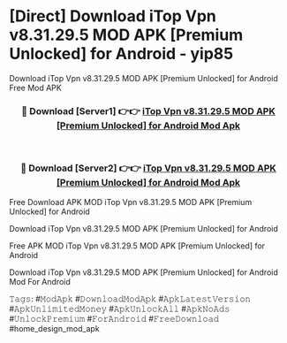 # [Direct] Download iTop Vpn v8.31.29.5 MOD APK [Premium Unlocked] for Android - yip85
Download iTop Vpn v8.31.29.5 MOD APK [Premium Unlocked] for Android Free Mod APK

<div align="center">
<h3>🔴 Download [Server1] 👉👉 <a href="https://apk-comot.site?title=iTop_Vpn_v8.31.29.5_MOD_APK_[Premium_Unlocked]_for_Android">iTop Vpn v8.31.29.5 MOD APK [Premium Unlocked] for Android Mod Apk</a></h3><br>

<h3>🔴 Download [Server2] 👉👉 <a href="https://apk-comot.site?title=iTop_Vpn_v8.31.29.5_MOD_APK_[Premium_Unlocked]_for_Android">iTop Vpn v8.31.29.5 MOD APK [Premium Unlocked] for Android Mod Apk</a></h3>
</div>


Free Download APK MOD iTop Vpn v8.31.29.5 MOD APK [Premium Unlocked] for Android

Download iTop Vpn v8.31.29.5 MOD APK [Premium Unlocked] for Android 

Free APK MOD iTop Vpn v8.31.29.5 MOD APK [Premium Unlocked] for Android 

Download iTop Vpn v8.31.29.5 MOD APK [Premium Unlocked] for Android Mod For Android

𝚃𝚊𝚐𝚜: #𝙼𝚘𝚍𝙰𝚙𝚔 #𝙳𝚘𝚠𝚗𝚕𝚘𝚊𝚍𝙼𝚘𝚍𝙰𝚙𝚔 #𝙰𝚙𝚔𝙻𝚊𝚝𝚎𝚜𝚝𝚅𝚎𝚛𝚜𝚒𝚘𝚗 #𝙰𝚙𝚔𝚄𝚗𝚕𝚒𝚖𝚒𝚝𝚎𝚍𝙼𝚘𝚗𝚎𝚢 #𝙰𝚙𝚔𝚄𝚗𝚕𝚘𝚌𝚔𝙰𝚕𝚕 #𝙰𝚙𝚔𝙽𝚘𝙰𝚍𝚜 #𝚄𝚗𝚕𝚘𝚌𝚔𝙿𝚛𝚎𝚖𝚒𝚞𝚖 #𝙵𝚘𝚛𝙰𝚗𝚍𝚛𝚘𝚒𝚍 #𝙵𝚛𝚎𝚎𝙳𝚘𝚠𝚗𝚕𝚘𝚊𝚍 #home_design_mod_apk